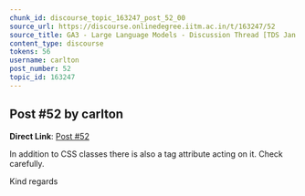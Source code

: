 ```yaml
---
chunk_id: discourse_topic_163247_post_52_00
source_url: https://discourse.onlinedegree.iitm.ac.in/t/163247/52
source_title: GA3 - Large Language Models - Discussion Thread [TDS Jan 2025]
content_type: discourse
tokens: 56
username: carlton
post_number: 52
topic_id: 163247
---
```


## Post #52 by carlton

**Direct Link**: [Post #52](https://discourse.onlinedegree.iitm.ac.in/t/163247/52)

In addition to CSS classes there is also a tag attribute acting on it. Check carefully.

Kind regards
